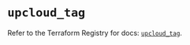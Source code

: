 # `upcloud_tag`

Refer to the Terraform Registry for docs: [`upcloud_tag`](https://registry.terraform.io/providers/upcloudltd/upcloud/5.20.4/docs/resources/tag).
